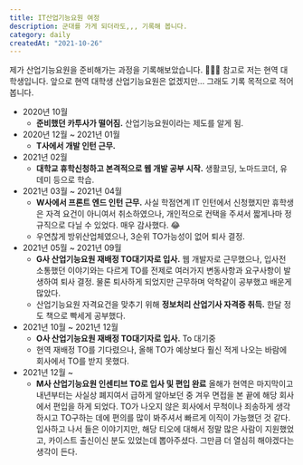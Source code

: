 ```yaml
---
title: IT산업기능요원 여정
description: 군대를 가게 되더라도,,, 기록해 봅니다.
category: daily
createdAt: "2021-10-26"
---
```


제가 산업기능요원을 준비해가는 과정을 기록해보았습니다. 🙂🙂🙂 참고로 저는 현역 대학생입니다. 앞으로 현역 대학생 산업기능요원은 없겠지만... 그래도 기록 목적으로 적어봅니다.

- 2020년 10월
  - **준비했던 카투사가 떨어짐.** 산업기능요원이라는 제도를 알게 됨.
- 2020년 12월 ~ 2021년 01월
  - **T사에서 개발 인턴 근무.**
- 2021년 02월
  - **대학교 휴학신청하고 본격적으로 웹 개발 공부 시작.** 생활코딩, 노마드코더, 유데미 등으로 학습.
- 2021년 03월 ~ 2021년 04월
  - **W사에서 프론트 엔드 인턴 근무.** 사실 학점연계 IT 인턴에서 신청했지만 휴학생은 자격 요건이 아니여서 취소하였으나, 개인적으로 컨택을 주셔서 짧게나마 정규직으로 다닐 수 있었다. 매우 감사했다. 😂
  - 우연찮게 방위산업체였으나, 3순위 TO가능성이 없어 퇴사 결정.
- 2021년 05월 ~ 2021년 09월
  - **G사 산업기능요원 재배정 TO대기자로 입사.** 웹 개발자로 근무했으나, 입사전 소통했던 이야기와는 다르게 TO를 전제로 여러가지 변동사항과 요구사항이 발생하여 퇴사 결정. 물론 퇴사하게 되었지만 근무하며 악착같이 공부했고 배운게 많았다.
  - 산업기능요원 자격요건을 맞추기 위해 **정보처리 산업기사 자격증 취득.** 한달 정도 책으로 빡세게 공부했다.
- 2021년 10월 ~ 2021년 12월
  - **O사 산업기능요원 재배정 TO대기자로 입사.** To 대기중
  - 현역 재배정 TO를 기다렸으나, 올해 TO가 예상보다 훨신 적게 나오는 바람에 회사에서 TO를 받지 못했다.
- 2021년 12월 ~
  - **M사 산업기능요원 인센티브 TO로 입사 및 편입 완료** 올해가 현역은 마지막이고 내년부터는 사실상 폐지여서 급하게 알아보던 중 겨우 면접을 본 끝에 해당 회사에서 편입을 하게 되었다. TO가 나오지 않은 회사에서 무척이나 죄송하게 생각하시고 TO구하는 데에 편의를 많이 봐주셔서 빠르게 이직이 가능했던 것 같다. 입사하고 나서 들은 이야기지만, 해당 티오에 대해서 정말 많은 사람이 지원했었고, 카이스트 출신이신 분도 있었는데 뽑아주셨다. 그만큼 더 열심히 해야겠다는 생각이 든다.